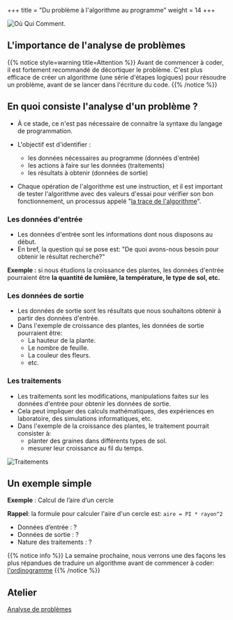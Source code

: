 +++
title = "Du problème à l'algorithme au programme"
weight = 14
+++

![Où Qui Comment](../analyse.jpg?width=25vw).

## L'importance de l'analyse de problèmes

{{% notice style=warning title=Attention %}}
Avant de commencer à coder, il est fortement recommandé de décortiquer le problème.
C'est plus efficace de créer un algorithme (une série d'étapes logiques) pour résoudre un problème, avant de se lancer dans l'écriture du code.
{{% /notice %}}

## En quoi consiste l'analyse d'un problème ?

- À ce stade, ce n'est pas nécessaire de connaitre la syntaxe du langage de programmation. 
- L'objectif est d'identifier :
	- les données nécessaires au programme (données d'entrée)
	- les actions à faire sur les données (traitements)
	- les résultats à obtenir (données de sortie)

- Chaque opération de l'algorithme est une instruction, et il est important de tester l'algorithme avec des valeurs d'essai pour vérifier son bon fonctionnement, un processus appelé "[la trace de l'algorithme](/Semaine9/trace.md)".

### Les données d'entrée

- Les données d'entrée sont les informations dont nous disposons au début. 
- En bref, la question qui se pose est: "De quoi avons-nous besoin pour obtenir le résultat recherché?"

**Exemple :** si nous étudions la croissance des plantes, les données d'entrée pourraient être **la quantité de lumière, la température, le type de sol, etc.**

### Les données de sortie

- Les données de sortie sont les résultats que nous souhaitons obtenir à partir des données d'entrée. 
- Dans l'exemple de croissance des plantes, les données de sortie pourraient être:
	- La hauteur de la plante.
	- Le nombre de feuille.
	- La couleur des fleurs.
	- etc.

### Les traitements

- Les traitements sont les modifications, manipulations faites sur les données d'entrée pour obtenir les données de sortie. 
- Cela peut impliquer des calculs mathématiques, des expériences en laboratoire, des simulations informatiques, etc. 
- Dans l'exemple de la croissance des plantes, le traitement pourrait consister à:
	- planter des graines dans différents types de sol.
	- mesurer leur croissance au fil du temps.

![Traitements](../traitement.jpg)

## Un exemple simple

**Exemple** : Calcul de l’aire d’un cercle

**Rappel**: la formule pour calculer l'aire d'un cercle est: `aire = PI * rayon^2`

- Données d’entrée : ?
- Données de sortie : ?
- Nature des traitements : ?

{{% notice info %}}
La semaine prochaine, nous verrons une des façons les plus répandues de traduire un algorithme avant de commencer à coder: [l'ordinogramme](/Semaine2/ordinogramme.md)
{{% /notice %}}

## Atelier

[Analyse de problèmes](../Analyse_de_probleme.docx)
